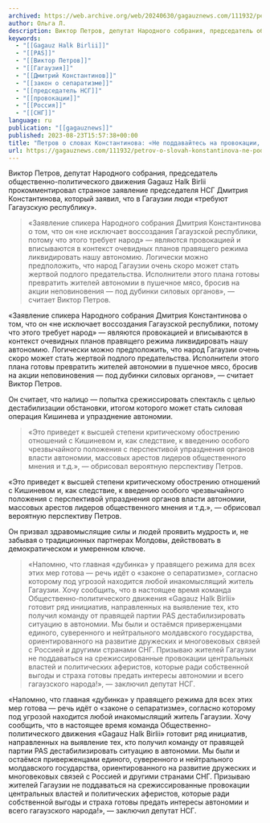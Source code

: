 ```yaml
---
archived: https://web.archive.org/web/20240630/gagauznews.com/111932/petrov-o-slovah-konstantinova-ne-poddavajtes-na-provokatsii-u-rezhima-uzhe-gotova-dubinka.html
author: Ольга Л.
description: Виктор Петров, депутат Народного собрания, председатель общественно-политического движения Gagauz Halk Birlii прокомментировал странное заявление председателя НСГ Дмитрия Константинова, который заявил, что в Гагаузии люди «требуют Гагаузскую республику». «Заявление спикера Народного собрания Дмитрия Константинова о том, что он «не исключает воссоздания Гагаузской республики, потому что этого требует народ» — являются провокацией и вписываются в контекст очевидных планов правящего режима ликвидировать нашу автономию. Логически можно предположить, что народ Гагаузии очень скоро может стать жертвой подлого предательства. Исполнители этого плана готовы превратить жителей автономии в пушечное мясо, бросив на акции неповиновения — под дубинки силовых органов», — считает Виктор Петров. Он считает, что […]
keywords:
  - "[[Gagauz Halk Birlii]]"
  - "[[PAS]]"
  - "[[Виктор Петров]]"
  - "[[Гагаузия]]"
  - "[[Дмитрий Константинов]]"
  - "[[закон о сепаратизме]]"
  - "[[председатель НСГ]]"
  - "[[провокации]]"
  - "[[Россия]]"
  - "[[СНГ]]"
language: ru
publication: "[[gagauznews]]"
published: 2023-08-23T15:57:38+00:00
title: "Петров о словах Константинова: «Не поддавайтесь на провокации, режим только этого и ждёт»"
url: https://gagauznews.com/111932/petrov-o-slovah-konstantinova-ne-poddavajtes-na-provokatsii-u-rezhima-uzhe-gotova-dubinka.html
---
```


Виктор Петров, депутат Народного собрания, председатель общественно-политического движения Gagauz Halk Birlii прокомментировал странное заявление председателя НСГ Дмитрия Константинова, который заявил, что в Гагаузии люди «требуют Гагаузскую республику».

> «Заявление спикера Народного собрания Дмитрия Константинова о том, что он «не исключает воссоздания Гагаузской республики, потому что этого требует народ» — являются провокацией и вписываются в контекст очевидных планов правящего режима ликвидировать нашу автономию. Логически можно предположить, что народ Гагаузии очень скоро может стать жертвой подлого предательства. Исполнители этого плана готовы превратить жителей автономии в пушечное мясо, бросив на акции неповиновения — под дубинки силовых органов», — считает Виктор Петров.

«Заявление спикера Народного собрания Дмитрия Константинова о том, что он «не исключает воссоздания Гагаузской республики, потому что этого требует народ» — являются провокацией и вписываются в контекст очевидных планов правящего режима ликвидировать нашу автономию. Логически можно предположить, что народ Гагаузии очень скоро может стать жертвой подлого предательства. Исполнители этого плана готовы превратить жителей автономии в пушечное мясо, бросив на акции неповиновения — под дубинки силовых органов», — считает Виктор Петров.

Он считает, что налицо — попытка срежиссировать спектакль с целью дестабилизации обстановки, итогом которого может стать силовая операция Кишинева и упразднение автономии.

> «Это приведет к высшей степени критическому обострению отношений с Кишиневом и, как следствие, к введению особого чрезвычайного положения с перспективой упразднения органов власти автономии, массовых арестов лидеров общественного мнения и т.д.», — обрисовал вероятную перспективу Петров.

«Это приведет к высшей степени критическому обострению отношений с Кишиневом и, как следствие, к введению особого чрезвычайного положения с перспективой упразднения органов власти автономии, массовых арестов лидеров общественного мнения и т.д.», — обрисовал вероятную перспективу Петров.

Он призвал здравомыслящие силы и людей проявить мудрость и, не забывая о традиционных партнерах Молдовы, действовать в демократическом и умеренном ключе.

> «Напомню, что главная «дубинка» у правящего режима для всех этих мер готова — речь идёт о «законе о сепаратизме», согласно которому под угрозой находится любой инакомыслящий житель Гагаузии. Хочу сообщить, что в настоящее время команда Общественно-политического движения «Gagauz Halk Birlii» готовит ряд инициатив, направленных на выявление тех, кто получил команду от правящей партии PAS дестабилизировать ситуацию в автономии. Мы были и остаёмся приверженцами единого, суверенного и нейтрального молдавского государства, ориентированного на развитие дружеских и многовековых связей с Россией и другими странами СНГ. Призываю жителей Гагаузии не поддаваться на срежиссированные провокации центральных властей и политических аферистов, которые ради собственной выгоды и страха готовы предать интересы автономии и всего гагаузского народа!», — заключил депутат НСГ.

«Напомню, что главная «дубинка» у правящего режима для всех этих мер готова — речь идёт о «законе о сепаратизме», согласно которому под угрозой находится любой инакомыслящий житель Гагаузии. Хочу сообщить, что в настоящее время команда Общественно-политического движения «Gagauz Halk Birlii» готовит ряд инициатив, направленных на выявление тех, кто получил команду от правящей партии PAS дестабилизировать ситуацию в автономии. Мы были и остаёмся приверженцами единого, суверенного и нейтрального молдавского государства, ориентированного на развитие дружеских и многовековых связей с Россией и другими странами СНГ. Призываю жителей Гагаузии не поддаваться на срежиссированные провокации центральных властей и политических аферистов, которые ради собственной выгоды и страха готовы предать интересы автономии и всего гагаузского народа!», — заключил депутат НСГ.